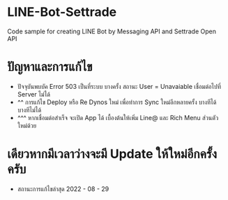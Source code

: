 # LINE-Bot-Settrade
Code sample for creating LINE Bot by Messaging API and Settrade Open API
# ปัญหาและการแก้ไข
  - ปัจจุบันพบบัค Error 503 เป็นที่ระบบ บางครั้ง สถานะ User = Unavaiable เชื่อมต่อไปที่ Server ไม่ได้
  - ^^ การแก้ไข Deploy หรือ Re Dynos ใหม่ เพื่อทำการ Sync ใหม่อีกหลายครั้ง บางทีได้ บางทีไม่ได้
  - ^^^ หากเชื่อมต่อสำเร็จ จะเปิด App ได้ เบื้องต้นให้เพิ่ม Line@ และ Rich Menu ส่วนตัวใหม่ด้วย
# เดียวหากมีเวลาว่างจะมี Update ให้ใหม่อีกครั้งครับ
  - สถานะการแก้ไขล่าสุด 2022 - 08 - 29
